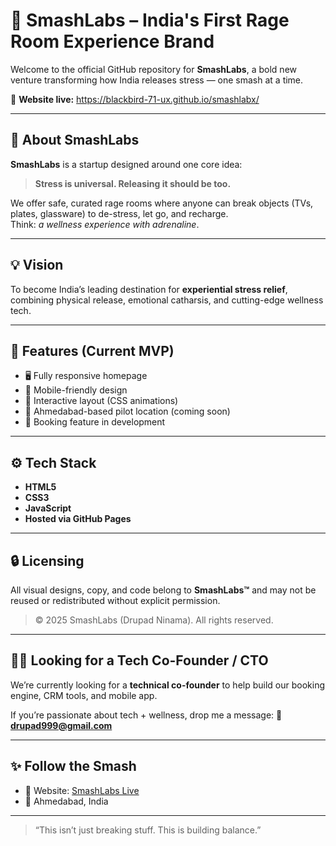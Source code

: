 # 🔨 SmashLabs – India's First Rage Room Experience Brand

Welcome to the official GitHub repository for **SmashLabs**, a bold new venture transforming how India releases stress — one smash at a time.

🚧 **Website live:** https://blackbird-71-ux.github.io/smashlabx/

---

## 🧠 About SmashLabs

**SmashLabs** is a startup designed around one core idea:  
> **Stress is universal. Releasing it should be too.**

We offer safe, curated rage rooms where anyone can break objects (TVs, plates, glassware) to de-stress, let go, and recharge.  
Think: *a wellness experience with adrenaline*.

---

## 💡 Vision

To become India’s leading destination for **experiential stress relief**, combining physical release, emotional catharsis, and cutting-edge wellness tech.

---

## 🚀 Features (Current MVP)

- 🖥️ Fully responsive homepage
- 📲 Mobile-friendly design
- 🧩 Interactive layout (CSS animations)
- 📍 Ahmedabad-based pilot location (coming soon)
- 📅 Booking feature in development

---

## ⚙️ Tech Stack

- **HTML5**
- **CSS3**
- **JavaScript**
- **Hosted via GitHub Pages**

---

## 🔒 Licensing

All visual designs, copy, and code belong to **SmashLabs™** and may not be reused or redistributed without explicit permission.

> © 2025 SmashLabs (Drupad Ninama). All rights reserved.

---

## 🙋‍♂️ Looking for a Tech Co-Founder / CTO

We’re currently looking for a **technical co-founder** to help build our booking engine, CRM tools, and mobile app.

If you’re passionate about tech + wellness, drop me a message:
📧 **drupad999@gmail.com**

---

## ✨ Follow the Smash

- 🔗 Website: [SmashLabs Live](https://blackbird-71-ux.github.io/smashlabs)
- 📍 Ahmedabad, India

---

> “This isn’t just breaking stuff. This is building balance.”

